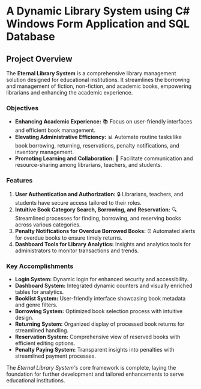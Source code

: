 # A Dynamic Library System using C# Windows Form Application and SQL Database

## Project Overview

The **Eternal Library System** is a comprehensive library management solution designed for educational institutions. It streamlines the borrowing and management of fiction, non-fiction, and academic books, empowering librarians and enhancing the academic experience.

### Objectives

- **Enhancing Academic Experience:** 📚 Focus on user-friendly interfaces and efficient book management.
- **Elevating Administrative Efficiency:** 📊 Automate routine tasks like book borrowing, returning, reservations, penalty notifications, and inventory management.
- **Promoting Learning and Collaboration:** 🤝 Facilitate communication and resource-sharing among librarians, teachers, and students.

### Features

1. **User Authentication and Authorization:** 🔒 Librarians, teachers, and students have secure access tailored to their roles.
2. **Intuitive Book Category Search, Borrowing, and Reservation:** 🔍 Streamlined processes for finding, borrowing, and reserving books across various categories.
3. **Penalty Notifications for Overdue Borrowed Books:** ⏰ Automated alerts for overdue books to ensure timely returns.
4. **Dashboard Tools for Library Analytics:** Insights and analytics tools for administrators to monitor transactions and trends.

### Key Accomplishments

- **Login System:** Dynamic login for enhanced security and accessibility.
- **Dashboard System:** Integrated dynamic counters and visually enriched tables for analytics.
- **Booklist System:** User-friendly interface showcasing book metadata and genre filters.
- **Borrowing System:** Optimized book selection process with intuitive design.
- **Returning System:** Organized display of processed book returns for streamlined handling.
- **Reservation System:** Comprehensive view of reserved books with efficient editing options.
- **Penalty Paying System:** Transparent insights into penalties with streamlined payment processes.

The *Eternal Library System's* core framework is complete, laying the foundation for further development and tailored enhancements to serve educational institutions.


